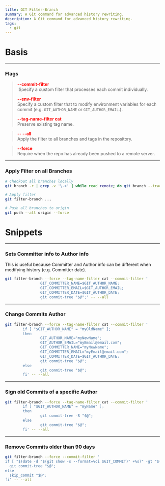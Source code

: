 ```yaml
---
title: GIT Filter-Branch
summary: A Git command for advanced history rewriting.
description: A Git command for advanced history rewriting.
tags:
  - git
---
```


# Basis

---

### Flags


 > 
 > **<font color=red>--commit-filter</font>**</br>
 >  Specify a custom filter that processes each commit individually.
 > 
 > **<font color=red>--env-filter</font>**</br>
 > Specify a custom filter that to modify environment variables for each commit (e.g. `GIT_AUTHOR_NAME` or `GIT_AUTHOR_EMAIL`.).
 > 
 > **<font color=red>--tag-name-filter cat</font>**</br>
 > Preserve existing tag name.

 > 
 > **<font color=red>-- --all</font>**</br>
 > Apply the filter to all branches and tags in the repository.

 > 
 > **<font color=red>--force</font>**</br>
 > Require when the repo has already been pushed to a remote server.

---

### Apply Filter on all Branches


````bash
# Checkout all branches locally
git branch -r | grep -v '\->' | while read remote; do git branch --track "${remote#origin/}" "$remote"; done

# Apply filter
git filter-branch ...

# Push all branches to origin
git push --all origin --force
````

# Snippets

---

### Sets Committer info to Author info

This is useful because Committer and Author info can be different when modifying history (e.g. Committer date).

````bash
git filter-branch --force --tag-name-filter cat --commit-filter '
                GIT_COMMITTER_NAME=$GIT_AUTHOR_NAME;
                GIT_COMMITTER_EMAIL=$GIT_AUTHOR_EMAIL;
                GIT_COMMITTER_DATE=$GIT_AUTHOR_DATE;
                git commit-tree "$@";' -- --all
````

---

### Change Commits Author


````bash
git filter-branch --force --tag-name-filter cat --commit-filter '
        if [ "$GIT_AUTHOR_NAME" = "myOldName" ];
        then
                GIT_AUTHOR_NAME="myNewName";
                GIT_AUTHOR_EMAIL="myEmail@email.com";
                GIT_COMMITTER_NAME="myNewName";
                GIT_COMMITTER_EMAIL="myEmail@email.com";
                GIT_COMMITTER_DATE=$GIT_AUTHOR_DATE;
                git commit-tree "$@";
        else
                git commit-tree "$@";
        fi' -- --all
````

---

### Sign old Commits of a specific Author


````bash
git filter-branch --force --tag-name-filter cat --commit-filter '
        if [ "$GIT_AUTHOR_NAME" = "myName" ];
        then
                git commit-tree -S "$@";
        else
                git commit-tree "$@";
        fi' -- --all
````

---

### Remove Commits older than 90 days


````bash
git filter-branch --force --commit-filter '
if [ "$(date -d "$(git show -s --format=%ci $GIT_COMMIT)" +%s)" -gt "$(date -d"90 days ago" +%s)" ]; then
  git commit-tree "$@";
else
  skip_commit "$@";
fi' -- --all
````
